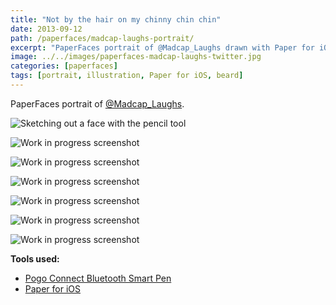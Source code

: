 ```yaml
---
title: "Not by the hair on my chinny chin chin"
date: 2013-09-12
path: /paperfaces/madcap-laughs-portrait/
excerpt: "PaperFaces portrait of @Madcap_Laughs drawn with Paper for iOS on an iPad."
image: ../../images/paperfaces-madcap-laughs-twitter.jpg
categories: [paperfaces]
tags: [portrait, illustration, Paper for iOS, beard]
---
```


PaperFaces portrait of [@Madcap_Laughs](https://twitter.com/Madcap_Laughs).

![Sketching out a face with the pencil tool](../../images/paperfaces-madcap-laughs-process-1-lg.jpg)

![Work in progress screenshot](../../images/paperfaces-madcap-laughs-process-2-lg.jpg)

![Work in progress screenshot](../../images/paperfaces-madcap-laughs-process-3-lg.jpg)

![Work in progress screenshot](../../images/paperfaces-madcap-laughs-process-4-lg.jpg)

![Work in progress screenshot](../../images/paperfaces-madcap-laughs-process-5-lg.jpg)

![Work in progress screenshot](../../images/paperfaces-madcap-laughs-process-6-lg.jpg)

![Work in progress screenshot](../../images/paperfaces-madcap-laughs-process-7-lg.jpg)

**Tools used:**

- [Pogo Connect Bluetooth Smart Pen](https://www.amazon.com/gp/product/B009K448L4/ref=as_li_ss_tl?ie=UTF8&camp=1789&creative=390957&creativeASIN=B009K448L4&linkCode=as2&tag=mademist-20)
- [Paper for iOS](https://paper.bywetransfer.com/)
